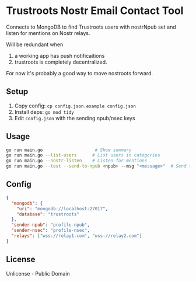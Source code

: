 # Trustroots Nostr Email Contact Tool

Connects to MongoDB to find Trustroots users with nostrNpub set and listen for mentions on Nostr relays.


Will be redundant when
1. a working app has push notificaitions
2. trustroots is completely decentralized.

For now it's probably a good way to move nostroots forward.


## Setup

1. Copy config: `cp config.json.example config.json`
2. Install deps: `go mod tidy`
3. Edit `config.json` with the sending npub/nsec keys

## Usage

```bash
go run main.go                    # Show summary
go run main.go --list-users      # List users in categories  
go run main.go --nostr-listen    # Listen for mentions
go run main.go --test --send-to-npub <npub> --msg "<message>"  # Send test note
```

## Config

```json
{
  "mongodb": {
    "uri": "mongodb://localhost:27017",
    "database": "trustroots"
  },
  "sender-npub": "profile-npub",
  "sender-nsec": "profile-nsec",
  "relays": ["wss://relay1.com", "wss://relay2.com"]
}
```

## License

Unlicense - Public Domain
